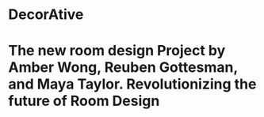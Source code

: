 # DecorAtive

# The new room design Project by Amber Wong, Reuben Gottesman, and Maya Taylor. Revolutionizing the future of Room Design

